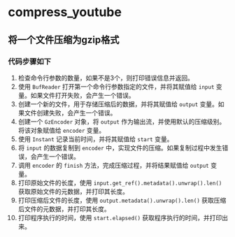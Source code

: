 # compress_youtube

## 将一个文件压缩为gzip格式

### 代码步骤如下

1. 检查命令行参数的数量，如果不是3个，则打印错误信息并返回。
2. 使用 `BufReader` 打开第一个命令行参数指定的文件，并将其赋值给 `input` 变量。如果文件打开失败，会产生一个错误。
3. 创建一个新的文件，用于存储压缩后的数据，并将其赋值给 `output` 变量。如果文件创建失败，会产生一个错误。
4. 创建一个 `GzEncoder` 对象，将 `output` 作为输出流，并使用默认的压缩级别。将该对象赋值给 `encoder` 变量。
5. 使用 `Instant` 记录当前时间，并将其赋值给 `start` 变量。
6. 将 `input` 的数据复制到 `encoder` 中，实现文件的压缩。如果复制过程中发生错误，会产生一个错误。
7. 调用 `encoder` 的 `finish` 方法，完成压缩过程，并将结果赋值给 `output` 变量。
8. 打印原始文件的长度，使用 `input.get_ref().metadata().unwrap().len()` 获取原始文件的元数据，并打印其长度。
9. 打印压缩后文件的长度，使用 `output.metadata().unwrap().len()` 获取压缩后文件的元数据，并打印其长度。
10. 打印程序执行的时间，使用 `start.elapsed()` 获取程序执行的时间，并打印出来。
